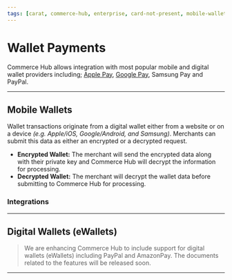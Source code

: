 ```yaml
---
tags: [carat, commerce-hub, enterprise, card-not-present, mobile-wallets, encrypted-wallet, decrypted-wallet, e-wallets, amazon-pay, apple-pay, google-pay, paypal, samsung-pay]
---
```


# Wallet Payments

Commerce Hub allows integration with most popular mobile and digital wallet providers including; [Apple Pay](?path=docs/Online-Mobile-Digital/Wallets-AltPayments/Apple-Pay/Apple-Pay.md), [Google Pay](?path=docs/Online-Mobile-Digital/Wallets-AltPayments/Google-Pay/Google-Pay.md), Samsung Pay and PayPal.

<!-- https://stripe.com/docs/payments/wallets -->

---

## Mobile Wallets

Wallet transactions originate from a digital wallet either from a website or on a device *(e.g. Apple/iOS, Google/Android, and Samsung)*. Merchants can submit this data as either an encrypted or a decrypted request. 

- **Encrypted Wallet:** The merchant will send the encrypted data along with their private key and Commerce Hub will decrypt the information for processing.
- **Decrypted Wallet:** The merchant will decrypt the wallet data before submitting to Commerce Hub for processing.

### Integrations

<!-- type: row -->

<!-- type: card
title: Apple Pay
description: Commerce Hub allows developers to quickly enable secure and convenient Apple Pay payments in their app or website.
link: ?path=docs/Online-Mobile-Digital/Wallets-AltPayments/Apple-Pay/Apple-Pay.md
-->

<!-- type: card
title: Google Pay
description: Commerce Hub allows developers to quickly enable secure and convenient Google Pay payments in their app or website.
link: ?path=docs/Online-Mobile-Digital/Wallets-AltPayments/Google-Pay/Google-Pay.md
-->

<!-- type: row-end -->

---

## Digital Wallets (eWallets)
<!-- theme: danger -->
> We are enhancing Commerce Hub to include support for digital wallets (eWallets) including PayPal and AmazonPay. The documents related to the features will be released soon. 

---
